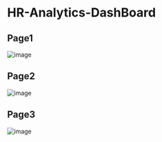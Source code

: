 # HR-Analytics-DashBoard
## Page1
![image](https://github.com/charliethomasct82/HR-Analytics-DashBoard/assets/93368865/9ea5f468-dd3c-4d68-aef9-8a619e47b8ef)


## Page2
![image](https://github.com/charliethomasct82/HR-Analytics-DashBoard/assets/93368865/be7415c1-4a9e-487c-a06c-60cc91e02e00)


## Page3
![image](https://github.com/charliethomasct82/HR-Analytics-DashBoard/assets/93368865/15105d83-b182-401c-bfee-31fab260d060)





